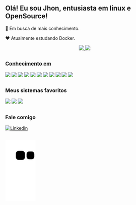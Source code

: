 ## Olá! Eu sou Jhon, entusiasta em linux e OpenSource!

🧐 Em busca de mais conhecimento.

❤️ Atualmente estudando Docker.


<div align="center">
  <a href="https://github.com/Jhon1098">
  <img height="150em" src="https://github-readme-stats.vercel.app/api?username=Jhon1098&show_icons=true&theme=dark&include_all_commits=true&count_private=true"/>
  <img height="150em" src="https://github-readme-stats.vercel.app/api/top-langs/?username=Jhon1098&layout=compact&langs_count=7&theme=dark"/>
</div>
  
  ##

  ### Conhecimento em

  <div>
    <a target="_blank"><img height="41em" src="https://cdn.jsdelivr.net/gh/devicons/devicon/icons/html5/html5-plain.svg"></a>
    <a target="_blank"><img height="40em" src="https://cdn.jsdelivr.net/gh/devicons/devicon/icons/css3/css3-plain.svg"></a> 
    <a target="_blank"><img height="46em" src="https://cdn.jsdelivr.net/gh/devicons/devicon/icons/markdown/markdown-original.svg"></a>
    <a target="_blank"><img height="45em" src="https://cdn.jsdelivr.net/gh/devicons/devicon/icons/bash/bash-plain.svg"></a>
    <a target="_blank"><img height="40em" src="https://cdn.jsdelivr.net/gh/devicons/devicon/icons/git/git-original.svg"></a>
    <a target="_blank"><img height="48em" src="https://cdn.jsdelivr.net/gh/devicons/devicon/icons/docker/docker-plain.svg"></a>
    <a target="_blank"><img height="40em" src="https://cdn.jsdelivr.net/gh/devicons/devicon/icons/github/github-original.svg"></a>
    <a target="_blank"><img height="40em" src="https://cdn.jsdelivr.net/gh/devicons/devicon/icons/ssh/ssh-original-wordmark.svg"></a>
    <a target="_blank"><img height="40em" src="https://cdn.jsdelivr.net/gh/devicons/devicon/icons/vscode/vscode-original.svg"></a>
    <a href="https://www.debian.org" target="_blank"><img height="40em" src="https://cdn.jsdelivr.net/gh/devicons/devicon/icons/debian/debian-original.svg"></a>
    <a href="https://ubuntu.com/download/server" target="_blank"><img height="40em" src="https://cdn.jsdelivr.net/gh/devicons/devicon/icons/ubuntu/ubuntu-plain.svg"></a>

##

  ### Meus sistemas favoritos

<div>
  <a href="https://www.debian.org" target="_blank"><img height="45em" src="https://cdn.jsdelivr.net/gh/devicons/devicon/icons/debian/debian-plain.svg"></a> 
  <a href="https://ubuntu.com" target="_blank"><img height="45em" src="https://cdn.jsdelivr.net/gh/devicons/devicon/icons/ubuntu/ubuntu-plain.svg"></a>
  <a href="https://www.android.com/" target="_blank"><img height="45em" src="https://cdn.jsdelivr.net/gh/devicons/devicon/icons/android/android-plain.svg"></a>
</div>  

##

  ### Fale comigo

[![Linkedin](https://img.shields.io/badge/-LinkedIn-%230077B5?style=for-the-badge&logo=linkedin&logoColor=white)](https://www.linkedin.com/in/jhonvictorpassarelli)


##

![snake gif](https://github.com/Jhon1098/Jhon1098/blob/output/github-contribution-grid-snake.svg)

